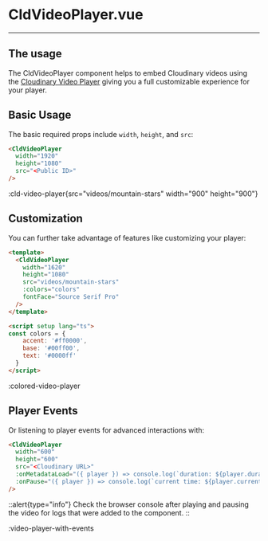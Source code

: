 # CldVideoPlayer.vue

---

## The usage

The CldVideoPlayer component helps to embed Cloudinary videos using the [Cloudinary Video Player](https://cloudinary.com/documentation/cloudinary_video_player) giving you a full customizable experience for your player.

## Basic Usage

The basic required props include `width`, `height`, and `src`:

```html
<CldVideoPlayer
  width="1920"
  height="1080"
  src="<Public ID>"
/>
```

:cld-video-player{src="videos/mountain-stars" width="900" height="900"}

## Customization

You can further take advantage of features like customizing your player:

```html
<template>
  <CldVideoPlayer
    width="1620"
    height="1080"
    src="videos/mountain-stars"
    :colors="colors"
    fontFace="Source Serif Pro"
  />
</template>

<script setup lang="ts">
const colors = {
    accent: '#ff0000',
    base: '#00ff00',
    text: '#0000ff'
  }
</script>
```

:colored-video-player

## Player Events

Or listening to player events for advanced interactions with:

```html
<CldVideoPlayer
  width="600"
  height="600"
  src="<Cloudinary URL>"
  :onMetadataLoad="({ player }) => console.log(`duration: ${player.duration()}`)"
  :onPause="({ player }) => console.log(`current time: ${player.currentTime()}`)"
/>
```

::alert{type="info"}
Check the browser console after playing and pausing the video for logs that were added to the component.
::

:video-player-with-events

